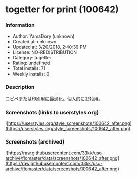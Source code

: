 # togetter for print (100642)

### Information
- Author: YamaDory (unknown)
- Created at: unknown
- Updated at: 3/20/2018, 2:40:39 PM
- License: NO-REDISTRIBUTION
- Category: togetter
- Rating: undefined
- Total installs: 71
- Weekly installs: 0


### Description
コピペまたは印刷用に最適化。個人的に忍殺用。


### Screenshots (links to userstyles.org)
![https://userstyles.org/style_screenshots/100642_after.png](https://userstyles.org/style_screenshots/100642_after.png)


### Screenshots (archived)
![https://raw.githubusercontent.com/33kk/uso-archive/flomaster/data/screenshots/100642_after.png](https://raw.githubusercontent.com/33kk/uso-archive/flomaster/data/screenshots/100642_after.png)
